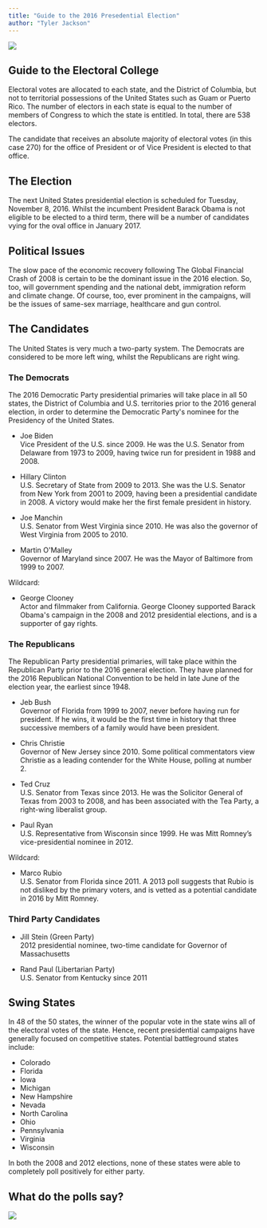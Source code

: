 ```yaml
---
title: "Guide to the 2016 Presedential Election"
author: "Tyler Jackson"
---
```


<img src="../images/states.png">

## Guide to the Electoral College

Electoral votes are allocated to each state, and the District of Columbia, but not to territorial possessions of the United States such as Guam or Puerto Rico. The number of electors in each state is equal to the number of members of Congress to which the state is entitled. In total, there are 538 electors.

The candidate that receives an absolute majority of electoral votes (in this case 270) for the office of President or of Vice President is elected to that office.

## The Election

The next United States presidential election is scheduled for Tuesday, November 8, 2016. Whilst the incumbent President Barack Obama is not eligible to be elected to a third term, there will be a number of candidates vying for the oval office in January 2017.

## Political Issues

The slow pace of the economic recovery following The Global Financial Crash of 2008 is certain to be the dominant issue in the 2016 election. So, too, will government spending and the national debt, immigration reform and climate change. Of course, too, ever prominent in the campaigns, will be the issues of same-sex marriage, healthcare and gun control.

## The Candidates

The United States is very much a two-party system. The Democrats are considered to be more left wing, whilst the Republicans are right wing.

### The Democrats

The 2016 Democratic Party presidential primaries will take place in all 50 states, the District of Columbia and U.S. territories prior to the 2016 general election, in order to determine the Democratic Party's nominee for the Presidency of the United States.

* Joe Biden<br>
Vice President of the U.S. since 2009. He was the U.S. Senator from Delaware from 1973 to 2009, having twice run for president in 1988 and 2008.

* Hillary Clinton<br>
U.S. Secretary of State from 2009 to 2013. She was the U.S. Senator from New York from 2001 to 2009, having been a presidential candidate in 2008. A victory would make her the first female president in history.

* Joe Manchin<br>
U.S. Senator from West Virginia since 2010. He was also the governor of West Virginia from 2005 to 2010.

* Martin O'Malley<br>
Governor of Maryland since 2007. He was the Mayor of Baltimore from 1999 to 2007.

Wildcard:

* George Clooney<br>
Actor and filmmaker from California. George Clooney supported Barack Obama's campaign in the 2008 and 2012 presidential elections, and is a supporter of gay rights.

### The Republicans

The Republican Party presidential primaries, will take place within the Republican Party prior to the 2016 general election. They have planned for the 2016 Republican National Convention to be held in late June of the election year, the earliest since 1948.

* Jeb Bush<br>
Governor of Florida from 1999 to 2007, never before having run for president. If he wins, it would be the first time in history that three successive members of a family would have been president.

* Chris Christie<br>
Governor of New Jersey since 2010. Some political commentators view Christie as a leading contender for the White House, polling at number 2.

* Ted Cruz<br>
U.S. Senator from Texas since 2013. He was the Solicitor General of Texas from 2003 to 2008, and has been associated with the Tea Party, a right-wing liberalist group.

* Paul Ryan<br>
U.S. Representative from Wisconsin since 1999. He was Mitt Romney’s vice-presidential nominee in 2012.

Wildcard:

* Marco Rubio<br>
U.S. Senator from Florida since 2011. A 2013 poll suggests that Rubio is not disliked by the primary voters, and is vetted as a potential candidate in 2016 by Mitt Romney.

### Third Party Candidates

* Jill Stein (Green Party)<br>
2012 presidential nominee, two-time candidate for Governor of Massachusetts

* Rand Paul (Libertarian Party)<br>
U.S. Senator from Kentucky since 2011

## Swing States

In 48 of the 50 states, the winner of the popular vote in the state wins all of the electoral votes of the state. Hence, recent presidential campaigns have generally focused on competitive states. Potential battleground states include:

* Colorado
* Florida
* Iowa
* Michigan
* New Hampshire
* Nevada
* North Carolina
* Ohio
* Pennsylvania
* Virginia
* Wisconsin

In both the 2008 and 2012 elections, none of these states were able to completely poll positively for either party.

## What do the polls say?

<img src="../images/polls.png" style="max-width: 400px">
